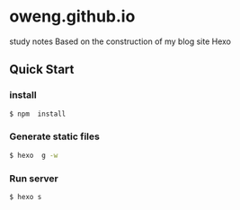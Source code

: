 # oweng.github.io
study notes
Based on the construction of my blog site Hexo

## Quick Start

### install

``` bash
$ npm  install 
```

### Generate static files

``` bash
$ hexo  g -w
```



### Run server
``` bash
$ hexo s
```



